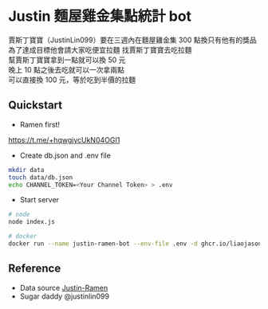 # Justin 麵屋雞金集點統計 bot

賈斯丁寶寶（JustinLin099）要在三週內在麵屋雞金集 300 點換只有他有的獎品  
為了達成目標他會請大家吃便宜拉麵
找賈斯丁寶寶去吃拉麵  
幫賈斯丁寶寶拿到一點就可以換 50 元  
晚上 10 點之後去吃就可以一次拿兩點  
可以直接換 100 元，等於吃到半價的拉麵

## Quickstart

- Ramen first!

https://t.me/+hqwgjycUkN04OGI1

- Create db.json and .env file

```sh
mkdir data
touch data/db.json
echo CHANNEL_TOKEN=<Your Channel Token> > .env
```

- Start server

```sh
# node
node index.js

# docker
docker run --name justin-ramen-bot --env-file .env -d ghcr.io/liaojason2/justin-ramen-bot
```

## Reference

- Data source [Justin-Ramen](https://github.com/gnehs/Justin-Ramen)
- Sugar daddy @justinlin099
